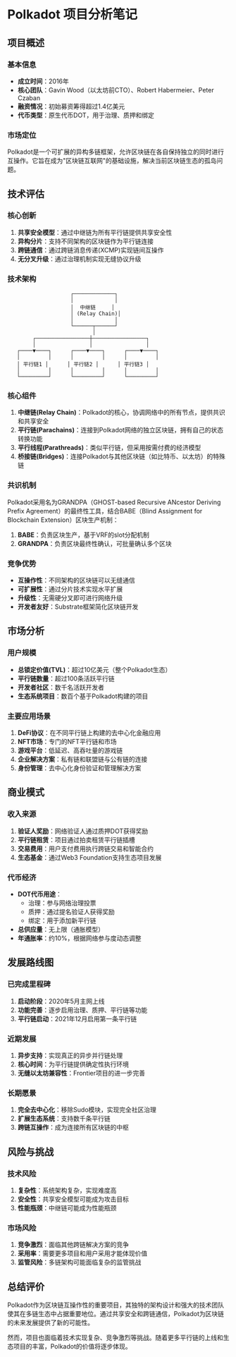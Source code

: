 # Polkadot 项目分析笔记

## 项目概述

### 基本信息
- **成立时间**：2016年
- **核心团队**：Gavin Wood（以太坊前CTO）、Robert Habermeier、Peter Czaban
- **融资情况**：初始募资筹得超过1.4亿美元
- **代币类型**：原生代币DOT，用于治理、质押和绑定

### 市场定位
Polkadot是一个可扩展的异构多链框架，允许区块链在各自保持独立的同时进行互操作。它旨在成为"区块链互联网"的基础设施，解决当前区块链生态的孤岛问题。

## 技术评估

### 核心创新
1. **共享安全模型**：通过中继链为所有平行链提供共享安全性
2. **异构分片**：支持不同架构的区块链作为平行链连接
3. **跨链通信**：通过跨链消息传递(XCMP)实现链间互操作
4. **无分叉升级**：通过治理机制实现无缝协议升级

### 技术架构
```
                    ┌─────────────┐
                    │             │
                    │  中继链     │
                    │ (Relay Chain)│
                    │             │
                    └──────┬──────┘
                           │
        ┌─────────────────┼─────────────────┐
        │                 │                 │
   ┌────▼────┐      ┌────▼────┐      ┌────▼────┐
   │         │      │         │      │         │
   │ 平行链1 │      │ 平行链2 │      │ 平行链3 │
   │         │      │         │      │         │
   └─────────┘      └─────────┘      └─────────┘
```

### 核心组件
1. **中继链(Relay Chain)**：Polkadot的核心，协调网络中的所有节点，提供共识和共享安全
2. **平行链(Parachains)**：连接到Polkadot网络的独立区块链，拥有自己的状态转换功能
3. **平行线程(Parathreads)**：类似平行链，但采用按需付费的经济模型
4. **桥接链(Bridges)**：连接Polkadot与其他区块链（如比特币、以太坊）的特殊链

### 共识机制
Polkadot采用名为GRANDPA（GHOST-based Recursive ANcestor Deriving Prefix Agreement）的最终性工具，结合BABE（Blind Assignment for Blockchain Extension）区块生产机制：

1. **BABE**：负责区块生产，基于VRF的slot分配机制
2. **GRANDPA**：负责区块最终性确认，可批量确认多个区块

### 竞争优势
- **互操作性**：不同架构的区块链可以无缝通信
- **可扩展性**：通过分片技术实现水平扩展
- **升级性**：无需硬分叉即可进行网络升级
- **开发者友好**：Substrate框架简化区块链开发

## 市场分析

### 用户规模
- **总锁定价值(TVL)**：超过10亿美元（整个Polkadot生态）
- **平行链数量**：超过100条活跃平行链
- **开发者社区**：数千名活跃开发者
- **生态系统项目**：数百个基于Polkadot构建的项目

### 主要应用场景
1. **DeFi协议**：在不同平行链上构建的去中心化金融应用
2. **NFT市场**：专门的NFT平行链和市场
3. **游戏平台**：低延迟、高吞吐量的游戏链
4. **企业解决方案**：私有链和联盟链与公有链的连接
5. **身份管理**：去中心化身份验证和管理解决方案

## 商业模式

### 收入来源
1. **验证人奖励**：网络验证人通过质押DOT获得奖励
2. **平行链租赁**：项目通过拍卖租赁平行链插槽
3. **交易费用**：用户支付费用执行跨链交易和智能合约
4. **生态基金**：通过Web3 Foundation支持生态项目发展

### 代币经济
- **DOT代币用途**：
  - 治理：参与网络治理投票
  - 质押：通过提名验证人获得奖励
  - 绑定：用于添加新平行链
- **总供应量**：无上限（通胀模型）
- **年通胀率**：约10%，根据网络参与度动态调整

## 发展路线图

### 已完成里程碑
1. **启动阶段**：2020年5月主网上线
2. **功能完善**：逐步启用治理、质押、平行链等功能
3. **平行链启动**：2021年12月启用第一条平行链

### 近期发展
1. **异步支持**：实现真正的异步并行链处理
2. **核心时间**：为平行链提供确定性执行环境
3. **无缝以太坊兼容性**：Frontier项目的进一步完善

### 长期愿景
1. **完全去中心化**：移除Sudo模块，实现完全社区治理
2. **扩展生态系统**：支持数千条平行链
3. **跨链互操作**：成为连接所有区块链的中枢

## 风险与挑战

### 技术风险
1. **复杂性**：系统架构复杂，实现难度高
2. **安全性**：共享安全模型可能成为攻击目标
3. **性能瓶颈**：中继链可能成为性能瓶颈

### 市场风险
1. **竞争激烈**：面临其他跨链解决方案的竞争
2. **采用率**：需要更多项目和用户采用才能体现价值
3. **监管风险**：多链架构可能面临复杂的监管挑战

## 总结评价

Polkadot作为区块链互操作性的重要项目，其独特的架构设计和强大的技术团队使其在多链生态中占据重要地位。通过共享安全和跨链通信，Polkadot为区块链的未来发展提供了新的可能性。

然而，项目也面临着技术实现复杂、竞争激烈等挑战。随着更多平行链的上线和生态项目的丰富，Polkadot的价值将逐步体现。